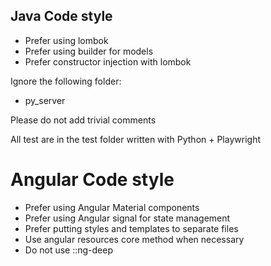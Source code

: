 ## Java Code style
- Prefer using lombok
- Prefer using builder for models
- Prefer constructor injection with lombok

Ignore the following folder:
- py_server

Please do not add trivial comments

All test are in the test folder written with Python + Playwright

# Angular Code style
- Prefer using Angular Material components
- Prefer using Angular signal for state management
- Prefer putting styles and templates to separate files
- Use angular resources core method when necessary
- Do  not use ::ng-deep
